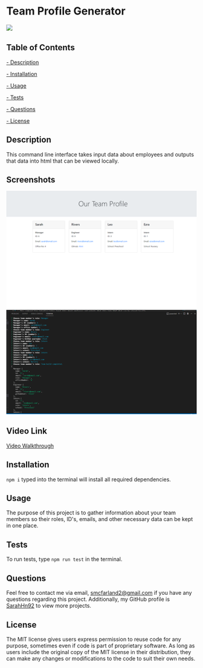 # Team Profile Generator

  ![](https://img.shields.io/badge/License-MIT-lightgreen)

  ## Table of Contents
   
   [ - Description](#description)
 
   [ - Installation](#installation)
 
   [ - Usage](#usage)
   
   [ - Tests](#tests)
   
   [ - Questions](#questions)
  
   [ - License](#license)

 
   ## Description
  This command line interface takes input data about employees and outputs that data into html that can be viewed locally.

  ## Screenshots
  ![HTML Screenshot](./Assets/ProjectScrnSht1.png)
  ![Command Line Screenshot](./Assets/ProjectScrnSht2.png)

  ## Video Link
  [Video Walkthrough](https://drive.google.com/file/d/1yXZYWASELFwmwOnYed-oUHt5cC46vW4P/view)
  
  
  ## Installation
 `npm i` typed into the terminal will install all required dependencies.
 

  ## Usage
 The purpose of this project is to gather information about your team members so their roles, ID's, emails, and other necessary data can be kept in one place.
 
  
  ## Tests
  To run tests, type `npm run test` in the terminal.
  

  ## Questions
  Feel free to contact me via email, smcfarland2@gmail.com if you have any questions regarding this project. 
  Additionally, my GitHub profile is [SarahHn92](https://github.com/SarahHn92) to view more projects.

  ## License
  The MIT license gives users express permission to reuse code for any purpose, 
  sometimes even if code is part of proprietary software. As long as users include the original 
  copy of the MIT license in their distribution, they can make any changes or modifications to the 
  code to suit their own needs.